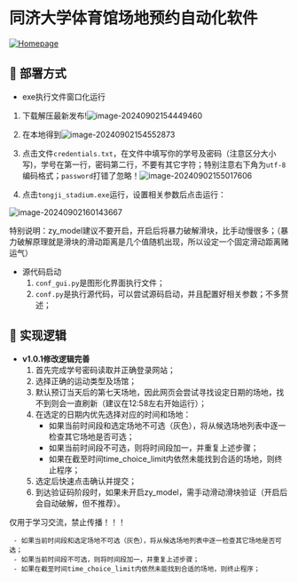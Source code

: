 # 同济大学体育馆场地预约自动化软件

[![Homepage](https://img.shields.io/badge/-Homepage-yellow)](https://www.zy66.online)

## 🤔 部署方式

- exe执行文件窗口化运行

1. 下载解压最新发布!![image-20240902154449460](https://github.com/user-attachments/assets/2af27c1d-4609-44ee-ba9e-e0a75f859023)


2. 在本地得到![image-20240902154552873](https://github.com/user-attachments/assets/9aed7505-52c5-4b4c-920d-da8f0a2973c9)

3. 点击文件`credentials.txt`，在文件中填写你的学号及密码（注意区分大小写)，学号在第一行，密码第二行，不要有其它字符；特别注意右下角为`utf-8`编码格式；`password`打错了忽略！![image-20240902155017606](https://github.com/user-attachments/assets/19bbfdf4-5c3c-409d-bf24-8f220fb32c97)

4. 点击`tongji_stadium.exe`运行，设置相关参数后点击运行：

![image-20240902160143667](https://github.com/user-attachments/assets/edf5916d-dd90-4f43-ae33-f5ac53bf7a17)


特别说明：zy_model建议不要开启，开启后将暴力破解滑块，比手动慢很多；（暴力破解原理就是滑块的滑动距离是几个值随机出现，所以设定一个固定滑动距离赌运气）



- 源代码启动
    1. `conf_gui.py`是图形化界面执行文件；
    2. `conf.py`是执行源代码，可以尝试源码启动，并且配置好相关参数；不多赘述；



## 🤔 实现逻辑
- **v1.0.1修改逻辑完善**
  1. 首先完成学号密码读取并正确登录网站；
  2. 选择正确的运动类型及场馆；
  3. 默认预订当天后的第七天场地，因此网页会尝试寻找设定日期的场地，找不到则会一直刷新（建议在12:58左右开始运行）；
  4. 在选定的日期内优先选择对应的时间和场地：
      - 如果当前时间段和选定场地不可选（灰色），将从候选场地列表中逐一检查其它场地是否可选；
     - 如果当前时间段不可选，则将时间段加一，并重复上述步骤；
     - 如果在截至时间time_choice_limit内依然未能找到合适的场地，则终止程序；
  5. 选定后快速点击确认并提交；
  6. 到达验证码阶段时，如果未开启zy_model，需手动滑动滑块验证（开启后会自动破解，但不推荐）。



仅用于学习交流，禁止传播！！！



     - 如果当前时间段和选定场地不可选（灰色），将从候选场地列表中逐一检查其它场地是否可选；
     - 如果当前时间段不可选，则将时间段加一，并重复上述步骤；
     - 如果在截至时间time_choice_limit内依然未能找到合适的场地，则终止程序；
